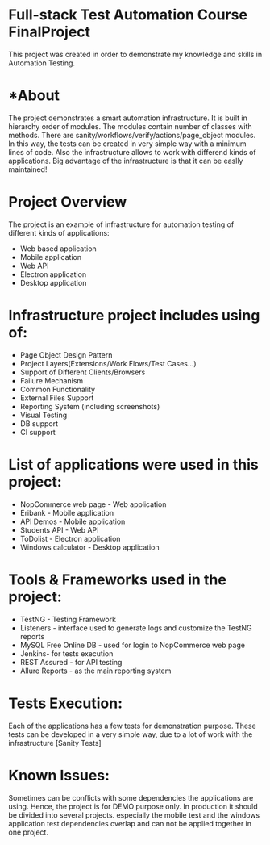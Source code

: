 # Full-stack Test Automation Course FinalProject
This project was created in order to demonstrate my knowledge and skills in Automation Testing.
# *About
The project demonstrates a smart automation infrastructure. It is built in hierarchy order of modules. The modules contain number of classes with methods. There are sanity/workflows/verify/actions/page_object modules. In this way, the tests can be created in very simple way with a minimum lines of code. Also the infrastructure allows to work with differend kinds of applications. Big advantage of the infrastructure is that it can be easlly maintained!

# Project Overview
The project is an example of infrastructure for automation testing of different kinds of applications:
* Web based application
* Mobile application
* Web API
* Electron application
* Desktop application
# Infrastructure project includes using of:
* Page Object Design Pattern
* Project Layers(Extensions/Work Flows/Test Cases...)
* Support of Different Clients/Browsers
* Failure Mechanism
* Common Functionality
* External Files Support
* Reporting System (including screenshots)
* Visual Testing
* DB support
* CI support

# List of applications were used in this project:
* NopCommerce web page - Web application
* Eribank - Mobile application
* API Demos - Mobile application
* Students API - Web API
* ToDolist - Electron application 
* Windows calculator - Desktop application

# Tools & Frameworks used in the project:
* TestNG - Testing Framework
* Listeners - interface used to generate logs and customize the TestNG reports
* MySQL Free Online DB - used for login to NopCommerce web page
* Jenkins- for tests execution
* REST Assured - for API testing
* Allure Reports - as the main reporting system

# Tests Execution:
Each of the applications has a few tests for demonstration purpose. These tests can be developed in a very simple way, due to a lot of work with the infrastructure [Sanity Tests]

# Known Issues:
Sometimes can be conflicts with some dependencies the applications are using. Hence, the project is for DEMO purpose only. In production it should be divided into several projects. especially the mobile test and the windows application test dependencies overlap and can not be applied together in one project.
